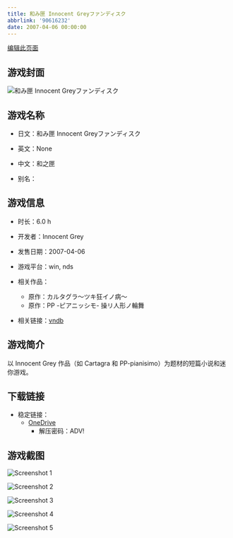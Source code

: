 ```yaml
---
title: 和み匣 Innocent Greyファンディスク
abbrlink: '90616232'
date: 2007-04-06 00:00:00
---
```

[编辑此页面](https://github.com/ACG-3/ADV3-source/blob/main/source/_posts/games/%E5%92%8C%E3%81%BF%E5%8C%A3%20Innocent%20Grey%E3%83%95%E3%82%A1%E3%83%B3%E3%83%87%E3%82%A3%E3%82%B9%E3%82%AF.md)

## 游戏封面

![和み匣 Innocent Greyファンディスク](https://pan.timero.xyz/onedrive/img_lib_001/%E5%92%8C%E3%81%BF%E5%8C%A3%20Innocent%20Grey%E3%83%95%E3%82%A1%E3%83%B3%E3%83%87%E3%82%A3%E3%82%B9%E3%82%AF_cover.avif)


## 游戏名称

- 日文：和み匣 Innocent Greyファンディスク
- 英文：None
- 中文：和之匣

- 别名：


## 游戏信息

- 时长：6.0 h
- 开发者：Innocent Grey
- 发售日期：2007-04-06
- 游戏平台：win, nds
- 相关作品：
   - 原作：カルタグラ～ツキ狂イノ病～
   - 原作：PP -ピアニッシモ- 操リ人形ノ輪舞

- 相关链接：[vndb](https://vndb.org/v916)


## 游戏简介

以 Innocent Grey 作品（如 Cartagra 和 PP-pianisimo）为题材的短篇小说和迷你游戏。


## 下载链接

- 稳定链接：
    - [OneDrive](https://pan.timero.xyz/onedrive/adv_lib_001/%E5%92%8C%E3%81%BF%E5%8C%A3%20Innocent%20Grey%E3%83%95%E3%82%A1%E3%83%B3%E3%83%87%E3%82%A3%E3%82%B9%E3%82%AF)
        - 解压密码：ADV!



## 游戏截图


![Screenshot 1](https://pan.timero.xyz/onedrive/img_lib_001/%E5%92%8C%E3%81%BF%E5%8C%A3%20Innocent%20Grey%E3%83%95%E3%82%A1%E3%83%B3%E3%83%87%E3%82%A3%E3%82%B9%E3%82%AF_Screenshot_1.avif)

![Screenshot 2](https://pan.timero.xyz/onedrive/img_lib_001/%E5%92%8C%E3%81%BF%E5%8C%A3%20Innocent%20Grey%E3%83%95%E3%82%A1%E3%83%B3%E3%83%87%E3%82%A3%E3%82%B9%E3%82%AF_Screenshot_2.avif)

![Screenshot 3](https://pan.timero.xyz/onedrive/img_lib_001/%E5%92%8C%E3%81%BF%E5%8C%A3%20Innocent%20Grey%E3%83%95%E3%82%A1%E3%83%B3%E3%83%87%E3%82%A3%E3%82%B9%E3%82%AF_Screenshot_3.avif)

![Screenshot 4](https://pan.timero.xyz/onedrive/img_lib_001/%E5%92%8C%E3%81%BF%E5%8C%A3%20Innocent%20Grey%E3%83%95%E3%82%A1%E3%83%B3%E3%83%87%E3%82%A3%E3%82%B9%E3%82%AF_Screenshot_4.avif)

![Screenshot 5](https://pan.timero.xyz/onedrive/img_lib_001/%E5%92%8C%E3%81%BF%E5%8C%A3%20Innocent%20Grey%E3%83%95%E3%82%A1%E3%83%B3%E3%83%87%E3%82%A3%E3%82%B9%E3%82%AF_Screenshot_5.avif)

